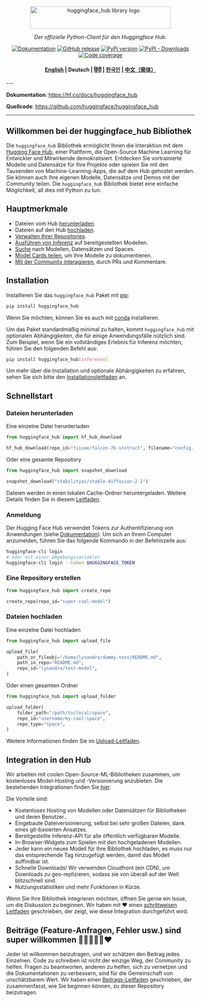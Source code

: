 <p align="center">
  <br/>
    <img alt="huggingface_hub library logo" src="https://huggingface.co/datasets/huggingface/documentation-images/raw/main/huggingface_hub.svg" width="376" height="59" style="max-width: 100%;">
  <br/>
</p>

<p align="center">
    <i>Der offizielle Python-Client für den Huggingface Hub.</i>
</p>

<p align="center">
    <a href="https://huggingface.co/docs/huggingface_hub/de/index"><img alt="Dokumentation" src="https://img.shields.io/website/http/huggingface.co/docs/huggingface_hub/index.svg?down_color=red&down_message=offline&up_message=online&label=doc"></a>
    <a href="https://github.com/huggingface/huggingface_hub/releases"><img alt="GitHub release" src="https://img.shields.io/github/release/huggingface/huggingface_hub.svg"></a>
    <a href="https://github.com/huggingface/huggingface_hub"><img alt="PyPi version" src="https://img.shields.io/pypi/pyversions/huggingface_hub.svg"></a>
    <a href="https://pypi.org/project/huggingface-hub"><img alt="PyPI - Downloads" src="https://img.shields.io/pypi/dm/huggingface_hub"></a>
    <a href="https://codecov.io/gh/huggingface/huggingface_hub"><img alt="Code coverage" src="https://codecov.io/gh/huggingface/huggingface_hub/branch/main/graph/badge.svg?token=RXP95LE2XL"></a>
</p>

<h4 align="center">
    <p>
        <a href="https://github.com/huggingface/huggingface_hub/blob/main/README.md">English</a>  |
        <b>Deutsch</b> |
        <a href="https://github.com/huggingface/huggingface_hub/blob/main/i18n/README_hi.md">हिंदी</a> |
        <a href="https://github.com/huggingface/huggingface_hub/blob/main/i18n/README_ko.md">한국인</a> |
        <a href="https://github.com/huggingface/huggingface_hub/blob/main/i18n/README_cn.md">中文（简体）</a>
    <p>
</h4>
---

**Dokumentation**: <a href="https://hf.co/docs/huggingface_hub" target="_blank">https://hf.co/docs/huggingface_hub</a>

**Quellcode**: <a href="https://github.com/huggingface/huggingface_hub" target="_blank">https://github.com/huggingface/huggingface_hub</a>

---

## Willkommen bei der huggingface_hub Bibliothek

Die `huggingface_hub` Bibliothek ermöglicht Ihnen die Interaktion mit dem [Hugging Face Hub](https://huggingface.co/), einer Plattform, die Open-Source Machine Learning für Entwickler und Mitwirkende demokratisiert. Entdecken Sie vortrainierte Modelle und Datensätze für Ihre Projekte oder spielen Sie mit den Tausenden von Machine-Learning-Apps, die auf dem Hub gehostet werden. Sie können auch Ihre eigenen Modelle, Datensätze und Demos mit der Community teilen. Die `huggingface_hub` Bibliothek bietet eine einfache Möglichkeit, all dies mit Python zu tun.

## Hauptmerkmale

- Dateien vom Hub [herunterladen](https://huggingface.co/docs/huggingface_hub/de/guides/download).
- Dateien auf den Hub [hochladen](https://huggingface.co/docs/huggingface_hub/de/guides/upload).
- [Verwalten Ihrer Repositories](https://huggingface.co/docs/huggingface_hub/de/guides/repository).
- [Ausführen von Inferenz](https://huggingface.co/docs/huggingface_hub/de/guides/inference) auf bereitgestellten Modellen.
- [Suche](https://huggingface.co/docs/huggingface_hub/de/guides/search) nach Modellen, Datensätzen und Spaces.
- [Model Cards teilen](https://huggingface.co/docs/huggingface_hub/de/guides/model-cards), um Ihre Modelle zu dokumentieren.
- [Mit der Community interagieren](https://huggingface.co/docs/huggingface_hub/de/guides/community), durch PRs und Kommentare.

## Installation

Installieren Sie das `huggingface_hub` Paket mit [pip](https://pypi.org/project/huggingface-hub/):

```bash
pip install huggingface_hub
```

Wenn Sie möchten, können Sie es auch mit [conda](https://huggingface.co/docs/huggingface_hub/de/installation#installieren-mit-conda) installieren.

Um das Paket standardmäßig minimal zu halten, kommt `huggingface_hub` mit optionalen Abhängigkeiten, die für einige Anwendungsfälle nützlich sind. Zum Beispiel, wenn Sie ein vollständiges Erlebnis für Inferenz möchten, führen Sie den folgenden Befehl aus:

```bash
pip install huggingface_hub[inference]
```

Um mehr über die Installation und optionale Abhängigkeiten zu erfahren, sehen Sie sich bitte den [Installationsleitfaden](https://huggingface.co/docs/huggingface_hub/de/installation) an.

## Schnellstart

### Dateien herunterladen

Eine einzelne Datei herunterladen

```py
from huggingface_hub import hf_hub_download

hf_hub_download(repo_id="tiiuae/falcon-7b-instruct", filename="config.json")
```

Oder eine gesamte Repository

```py
from huggingface_hub import snapshot_download

snapshot_download("stabilityai/stable-diffusion-2-1")
```

Dateien werden in einen lokalen Cache-Ordner heruntergeladen. Weitere Details finden Sie in diesem [Leitfaden](https://huggingface.co/docs/huggingface_hub/de/guides/manage-cache).

### Anmeldung

Der Hugging Face Hub verwendet Tokens zur Authentifizierung von Anwendungen (siehe [Dokumentation](https://huggingface.co/docs/hub/security-tokens)). Um sich an Ihrem Computer anzumelden, führen Sie das folgende Kommando in der Befehlszeile aus:

```bash
huggingface-cli login
# oder mit einer Umgebungsvariablen
huggingface-cli login --token $HUGGINGFACE_TOKEN
```

### Eine Repository erstellen

```py
from huggingface_hub import create_repo

create_repo(repo_id="super-cool-model")
```

### Dateien hochladen

Eine einzelne Datei hochladen

```py
from huggingface_hub import upload_file

upload_file(
    path_or_fileobj="/home/lysandre/dummy-test/README.md",
    path_in_repo="README.md",
    repo_id="lysandre/test-model",
)
```

Oder einen gesamten Ordner

```py
from huggingface_hub import upload_folder

upload_folder(
    folder_path="/path/to/local/space",
    repo_id="username/my-cool-space",
    repo_type="space",
)
```

Weitere Informationen finden Sie im [Upload-Leitfaden](https://huggingface.co/docs/huggingface_hub/de/guides/upload).

## Integration in den Hub

Wir arbeiten mit coolen Open-Source-ML-Bibliotheken zusammen, um kostenloses Model-Hosting und -Versionierung anzubieten. Die bestehenden Integrationen finden Sie [hier](https://huggingface.co/docs/hub/libraries).

Die Vorteile sind:

- Kostenloses Hosting von Modellen oder Datensätzen für Bibliotheken und deren Benutzer..
- Eingebaute Dateiversionierung, selbst bei sehr großen Dateien, dank eines git-basierten Ansatzes.
- Bereitgestellte Inferenz-API für alle öffentlich verfügbaren Modelle.
- In-Browser-Widgets zum Spielen mit den hochgeladenen Modellen.
- Jeder kann ein neues Modell für Ihre Bibliothek hochladen, es muss nur das entsprechende Tag hinzugefügt werden, damit das Modell auffindbar ist.
- Schnelle Downloads! Wir verwenden Cloudfront (ein CDN), um Downloads zu geo-replizieren, sodass sie von überall auf der Welt blitzschnell sind.
- Nutzungsstatistiken und mehr Funktionen in Kürze.

Wenn Sie Ihre Bibliothek integrieren möchten, öffnen Sie gerne ein Issue, um die Diskussion zu beginnen. Wir haben mit ❤️ einen [schrittweisen Leitfaden](https://huggingface.co/docs/hub/adding-a-library) geschrieben, der zeigt, wie diese Integration durchgeführt wird.

## Beiträge (Feature-Anfragen, Fehler usw.) sind super willkommen 💙💚💛💜🧡❤️

Jeder ist willkommen beizutragen, und wir schätzen den Beitrag jedes Einzelnen. Code zu schreiben ist nicht der einzige Weg, der Community zu helfen. Fragen zu beantworten, anderen zu helfen, sich zu vernetzen und die Dokumentationen zu verbessern, sind für die Gemeinschaft von unschätzbarem Wert. Wir haben einen [Beitrags-Leitfaden](https://github.com/huggingface/huggingface_hub/blob/main/CONTRIBUTING.md) geschrieben, der zusammenfasst, wie Sie beginnen können, zu dieser Repository beizutragen.
